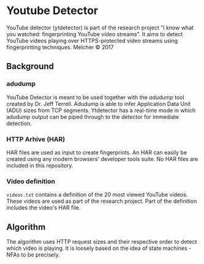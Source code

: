 # Youtube Detector
YouTube detector (ytdetector) is part of the research project "I know what you watched: fingerprinting YouTube video streams".
It aims to detect YouTube videos playing over HTTPS-protected video streams using fingerprinting techniques. 
Melcher © 2017

## Background 
 
 ### adudump
 YouTube Detector is meant to be used together with the *adudump* tool created by Dr. Jeff Terrell. Adudump is able to infer
 Application Data Unit (ADU) sizes from TCP segments. Ytdetector has a real-time mode in which adudump output can be 
 piped through to the detector for immediate detection.
 
 ### HTTP Arhive (HAR)
 HAR files are used as input to create fingerprints. 
 An HAR can easily be created using any modern browsers' developer tools suite. No HAR files are included in this repository.
 
 ### Video definition
 `videos.txt` contains a definition of the 20 most viewed YouTube videos. These videos are used as part of the research project. 
 Part of the definition includes the video's HAR file.
 
## Algorithm
The algorithm uses HTTP request sizes and their respective order to detect which video is playing. 
It is loosely based on the idea of state machines - NFAs to be precisely.
 
